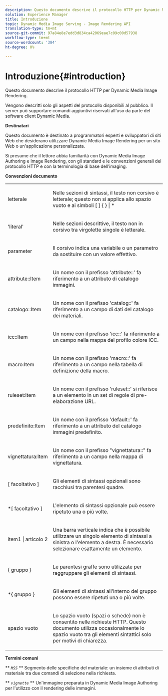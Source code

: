 ```yaml
---
description: Questo documento descrive il protocollo HTTP per Dynamic Media Image Rendering.
solution: Experience Manager
title: Introduzione
topic: Dynamic Media Image Serving - Image Rendering API
translation-type: tm+mt
source-git-commit: 97a84e8e7edd3d834ca42069eae7c09c00d57938
workflow-type: tm+mt
source-wordcount: '384'
ht-degree: 0%

---
```



# Introduzione{#introduction}

Questo documento descrive il protocollo HTTP per Dynamic Media Image Rendering.

Vengono descritti solo gli aspetti del protocollo disponibili al pubblico. Il server può supportare comandi aggiuntivi riservati all&#39;uso da parte del software client Dynamic Media.

**Destinatari**

Questo documento è destinato a programmatori esperti e sviluppatori di siti Web che desiderano utilizzare Dynamic Media Image Rendering per un sito Web o un&#39;applicazione personalizzata.

Si presume che il lettore abbia familiarità con Dynamic Media Image Authoring e Image Rendering, con gli standard e le convenzioni generali del protocollo HTTP e con la terminologia di base dell’imaging.

**Convenzioni documento**

<table id="simpletable_E96BA470B3CE4266A9E6ED0440A56C40"> 
 <tr class="strow"> 
  <td class="stentry"> <p>letterale </p> </td> 
  <td class="stentry"> <p>Nelle sezioni di sintassi, il testo non corsivo è letterale; questo non si applica allo spazio vuoto e ai simboli [ ] { } | * </p> </td> 
 </tr> 
 <tr class="strow"> 
  <td class="stentry"> <p>'literal' </p> </td> 
  <td class="stentry"> <p>Nelle sezioni descrittive, il testo non in corsivo tra virgolette singole è letterale. </p> </td> 
 </tr> 
 <tr class="strow"> 
  <td class="stentry"> <p> <span class="varname"> parameter  </span> </p> </td> 
  <td class="stentry"> <p>Il corsivo indica una variabile o un parametro da sostituire con un valore effettivo. </p> </td> 
 </tr> 
 <tr class="strow"> 
  <td class="stentry"> <p> <span class="codeph"> attribute::Item  </span> </p> </td> 
  <td class="stentry"> <p>Un nome con il prefisso 'attribute::' fa riferimento a un attributo di catalogo immagini. </p> </td> 
 </tr> 
 <tr class="strow"> 
  <td class="stentry"> <p> <span class="codeph"> catalogo::Item  </span> </p> </td> 
  <td class="stentry"> <p>Un nome con il prefisso 'catalog::' fa riferimento a un campo di dati del catalogo dei materiali. </p> </td> 
 </tr> 
 <tr class="strow"> 
  <td class="stentry"> <p> <span class="codeph"> icc::Item  </span> </p> </td> 
  <td class="stentry"> <p>Un nome con il prefisso 'icc::' fa riferimento a un campo nella mappa del profilo colore ICC. </p> </td> 
 </tr> 
 <tr class="strow"> 
  <td class="stentry"> <p> <span class="codeph"> macro:Item  </span> </p> </td> 
  <td class="stentry"> <p>Un nome con il prefisso 'macro::' fa riferimento a un campo nella tabella di definizione della macro. </p> </td> 
 </tr> 
 <tr class="strow"> 
  <td class="stentry"> <p> <span class="codeph"> ruleset:Item  </span> </p> </td> 
  <td class="stentry"> <p>Un nome con il prefisso 'ruleset::' si riferisce a un elemento in un set di regole di pre-elaborazione URL. </p> </td> 
 </tr> 
 <tr class="strow"> 
  <td class="stentry"> <p> <span class="codeph"> predefinito:Item  </span> </p> </td> 
  <td class="stentry"> <p>Un nome con il prefisso 'default::' fa riferimento a un attributo del catalogo immagini predefinito. </p> </td> 
 </tr> 
 <tr class="strow"> 
  <td class="stentry"> <span class="codeph"> vignettatura:Item  </span> </td> 
  <td class="stentry"> <p>Un nome con il prefisso "vignettatura::" fa riferimento a un campo nella mappa di vignettatura. </p> </td> 
 </tr> 
 <tr class="strow"> 
  <td class="stentry"> <p>[ <span class="varname"> facoltativo </span> ] </p> </td> 
  <td class="stentry"> <p>Gli elementi di sintassi opzionali sono racchiusi tra parentesi quadre. </p> </td> 
 </tr> 
 <tr class="strow"> 
  <td class="stentry"> <p>*[ <span class="varname"> facoltativo </span> ] </p> </td> 
  <td class="stentry"> <p>L'elemento di sintassi opzionale può essere ripetuto una o più volte. </p> </td> 
 </tr> 
 <tr class="strow"> 
  <td class="stentry"> <p> <span class="varname"> item1  </span>|  <span class="varname"> articolo 2  </span> </p> </td> 
  <td class="stentry"> <p>Una barra verticale indica che è possibile utilizzare un singolo elemento di sintassi a sinistra o l'elemento a destra. È necessario selezionare esattamente un elemento. </p> </td> 
 </tr> 
 <tr class="strow"> 
  <td class="stentry"> <p>{ <span class="varname"> gruppo </span> } </p> </td> 
  <td class="stentry"> <p>Le parentesi graffe sono utilizzate per raggruppare gli elementi di sintassi. </p> </td> 
 </tr> 
 <tr class="strow"> 
  <td class="stentry"> <p>*{ <span class="varname"> gruppo </span> } </p> </td> 
  <td class="stentry"> <p>Gli elementi di sintassi all'interno del gruppo possono essere ripetuti una o più volte. </p> </td> 
 </tr> 
 <tr class="strow"> 
  <td class="stentry"> <p>spazio vuoto </p> </td> 
  <td class="stentry"> <p>Lo spazio vuoto (spazi o schede) non è consentito nelle richieste HTTP. Questo documento utilizza occasionalmente lo spazio vuoto tra gli elementi sintattici solo per motivi di chiarezza. </p> </td> 
 </tr> 
</table>

**Termini comuni**

** *`MSS`* ** Segmento delle specifiche del materiale: un insieme di attributi di materiale tra due comandi di selezione nella richiesta.

** *`vignette`* ** Un&#39;immagine preparata in Dynamic Media Image Authoring per l&#39;utilizzo con il rendering delle immagini.
